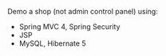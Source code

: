 Demo a shop (not admin control panel) using:
- Spring MVC 4, Spring Security
- JSP
- MySQL, Hibernate 5